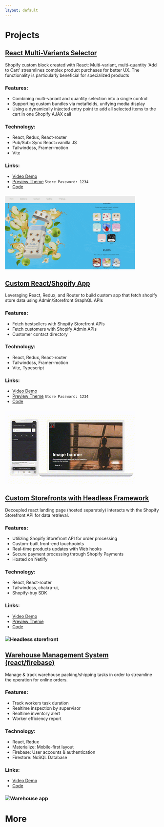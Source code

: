 ```yaml
---
layout: default
---
```


# Projects

## [React Multi-Variants Selector](https://github.com/victorw999/vite-shopify-react-hydrogen-theme-ToM2U-?tab=readme-ov-file#2-pdp-app-one-step-multi-variant-add-to-cart)
Shopify custom block created with React: Multi-variant, multi-quantity 'Add to Cart' streamlines complex product purchases for better UX.  The functionality is particularly beneficial for specialized products




### Features:
- Combining multi-variant and quantity selection into a single control
- Supporting custom bundles via metafields, unifying media display
- Using a dynamically injected entry point to add all selected items to the cart in one Shopify AJAX call


### Technology:
- React, Redux, React-router
- Pub/Sub: Sync React+vanilla JS
- Tailwindcss, Framer-motion
- Vite


### Links:
- [Video Demo](https://youtu.be/if6xtNEA810)
- [Preview Theme](https://vzine.myshopify.com/products/wild-deodorant-case?preview_theme_id=134018531428)  `Store Password: 1234`
- [Code](https://github.com/victorw999/vite-shopify-react-hydrogen-theme-ToM2U-?tab=readme-ov-file#2-pdp-app-one-step-multi-variant-add-to-cart)

### ![React PDP app](assets/img/react_pdp_multi_selector.gif)






## [Custom React/Shopify App](https://github.com/victorw999/vite-shopify-react-hydrogen-theme-ToM2U-?tab=readme-ov-file#1-react-app-for-shopify-store)
Leveraging React, Redux, and Router to build custom app that fetch shopify store data using Admin/Storefront GraphQL APIs

### Features:
- Fetch bestsellers with Shopify Storefront APIs
- Fetch customers with Shopify Admin APIs
- Customer contact directory

### Technology:
 - React, Redux, React-router
 - Tailwindcss, Framer-motion
 - Vite, Typescript

### Links:
 - [Video Demo](https://youtu.be/-xxTLYyh8go)
 - [Preview Theme](https://vzine.myshopify.com/?preview_theme_id=134018531428)  `Store Password: 1234`
 - [Code](https://github.com/victorw999/vite-shopify-react-hydrogen-theme-ToM2U-?tab=readme-ov-file#1-react-app-for-shopify-store)

### ![React Shopify app](assets/img/react_shopify_app_demo.gif)

## [Custom Storefronts with Headless Framework](https://github.com/victorw999/shopiy-headless-react-x6rzqeVa)
Decoupled react landing page (hosted separately) interacts with the Shopify Storefront API for data retrieval.

### Features:
- Utilizing Shopify Storefront API for order processing
- Custom-built front-end touchpoints
- Real-time products updates with Web hooks
- Secure payment processing through Shopify Payments
- Hosted on Netlify

### Technology:
 - React, React-router
 - Tailwindcss, chakra-ui,
 - Shopify-buy SDK

### Links:
 - [Video Demo](https://youtu.be/dSX9uwD-H7E)
 - [Preview Theme](https://shopiy-headless-react-x6rzqeva.netlify.app)
 - [Code](https://github.com/victorw999/shopiy-headless-react-x6rzqeVa)


### ![Headless storefront](assets/img/shopify_headless_demo.gif)

## [Warehouse Management System (react/firebase)](https://github.com/victorw999/warehouse_demo)
Manage & track warehouse packing/shipping tasks in order to streamline the operation for online orders.

### Features:
- Track workers task duration
- Realtime inspection by supervisor
- Realtime inventory alert
- Worker efficiency report

### Technology:
 - React, Redux
 - Materialize: Mobile-first layout
 - Firebase: User accounts & authentication
 - Firestore: NoSQL Database

### Links:
 - [Video Demo](https://youtu.be/xh8hlcQzXGM)
 - [Code](https://github.com/victorw999/warehouse_demo)

### ![Warehouse app](assets/img/shortdemo1.gif)

# More
<!-- CONTENTFUL_START -->
<!-- CONTENTFUL_END -->